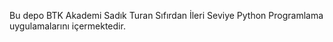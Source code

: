 Bu depo BTK Akademi Sadık Turan Sıfırdan İleri Seviye Python Programlama uygulamalarını içermektedir.


